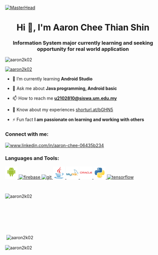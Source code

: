 [![MasterHead](https://miro.medium.com/v2/resize:fit:1400/1*yw0TnheAGN-LPneDaTlaxw.gif)](https://aaron2k02.io)
<h1 align="center">Hi 👋, I'm Aaron Chee Thian Shin</h1>
<h3 align="center">Information System major currently learning and seeking opportunity for real world application</h3>

<p align="left"> <img src="https://komarev.com/ghpvc/?username=aaron2k02&label=Profile%20views&color=0e75b6&style=flat" alt="aaron2k02" /> </p>

<p align="left"> <a href="https://github.com/ryo-ma/github-profile-trophy"><img src="https://github-profile-trophy.vercel.app/?username=aaron2k02" alt="aaron2k02" /></a> </p>

- 🌱 I’m currently learning **Android Studio**

- 💬 Ask me about **Java programming, Android basic**

- 📫 How to reach me **u2102810@siswa.um.edu.my**

- 📄 Know about my experiences [shorturl.at/bGHN5](https://www.canva.com/design/DAFan5q956M/iPwmAk3mmWOqZWzIFSIH3A/view?utm_content=DAFan5q956M&utm_campaign=designshare&utm_medium=link2&utm_source=sharebutton)

- ⚡ Fun fact **I am passionate on learning and working with others**

<h3 align="left">Connect with me:</h3>
<p align="left">
<a href="https://linkedin.com/in/www.linkedin.com/in/aaron-chee-06435b234" target="blank"><img align="center" src="https://raw.githubusercontent.com/rahuldkjain/github-profile-readme-generator/master/src/images/icons/Social/linked-in-alt.svg" alt="www.linkedin.com/in/aaron-chee-06435b234" height="30" width="40" /></a>
</p>

<h3 align="left">Languages and Tools:</h3>
<p align="left"> <a href="https://developer.android.com" target="_blank" rel="noreferrer"> <img src="https://raw.githubusercontent.com/devicons/devicon/master/icons/android/android-original-wordmark.svg" alt="android" width="40" height="40"/> </a> <a href="https://firebase.google.com/" target="_blank" rel="noreferrer"> <img src="https://www.vectorlogo.zone/logos/firebase/firebase-icon.svg" alt="firebase" width="40" height="40"/> </a> <a href="https://git-scm.com/" target="_blank" rel="noreferrer"> <img src="https://www.vectorlogo.zone/logos/git-scm/git-scm-icon.svg" alt="git" width="40" height="40"/> </a> <a href="https://www.java.com" target="_blank" rel="noreferrer"> <img src="https://raw.githubusercontent.com/devicons/devicon/master/icons/java/java-original.svg" alt="java" width="40" height="40"/> </a> <a href="https://www.mysql.com/" target="_blank" rel="noreferrer"> <img src="https://raw.githubusercontent.com/devicons/devicon/master/icons/mysql/mysql-original-wordmark.svg" alt="mysql" width="40" height="40"/> </a> <a href="https://www.oracle.com/" target="_blank" rel="noreferrer"> <img src="https://raw.githubusercontent.com/devicons/devicon/master/icons/oracle/oracle-original.svg" alt="oracle" width="40" height="40"/> </a> <a href="https://www.python.org" target="_blank" rel="noreferrer"> <img src="https://raw.githubusercontent.com/devicons/devicon/master/icons/python/python-original.svg" alt="python" width="40" height="40"/> </a> <a href="https://www.tensorflow.org" target="_blank" rel="noreferrer"> <img src="https://www.vectorlogo.zone/logos/tensorflow/tensorflow-icon.svg" alt="tensorflow" width="40" height="40"/> </a> </p>
<br />
<p><img align="left" src="https://github-readme-stats.vercel.app/api/top-langs?username=aaron2k02&show_icons=true&locale=en&layout=compact" alt="aaron2k02" /></p>
<br />
<br />
<br />
<br />
<br />
<br />
<br />
<p>&nbsp;<img align="center" src="https://github-readme-stats.vercel.app/api?username=aaron2k02&show_icons=true&locale=en" alt="aaron2k02" /></p>
<p><img align="center" src="https://github-readme-streak-stats.herokuapp.com/?user=aaron2k02&" alt="aaron2k02" /></p>
<br />
